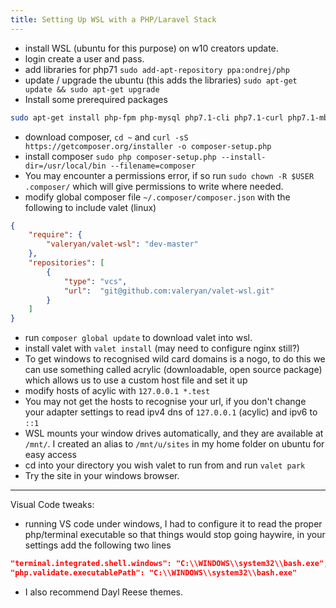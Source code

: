 ```yaml
---
title: Setting Up WSL with a PHP/Laravel Stack
---
```




- install WSL (ubuntu for this purpose) on w10 creators update.
- login create a user and pass.
- add libraries for php71 `sudo add-apt-repository ppa:ondrej/php`
- update / upgrade the ubuntu (this adds the libraries) `sudo apt-get update && sudo apt-get upgrade`
- Install some prerequired packages

```bash
sudo apt-get install php-fpm php-mysql php7.1-cli php7.1-curl php7.1-mbstring php7.1-mcrypt php7.1-xml php7.1-zip php7.1-intl curl git unzip php-cli
```

- download composer, `cd ~` and `curl -sS https://getcomposer.org/installer -o composer-setup.php` 
- install composer `sudo php composer-setup.php --install-dir=/usr/local/bin --filename=composer`
- You may encounter a permissions error, if so run `sudo chown -R $USER .composer/` which will give permissions to write where needed.
- modify global composer file `~/.composer/composer.json` with the following to include valet (linux)

```json
{
    "require": {
        "valeryan/valet-wsl": "dev-master"
    },
    "repositories": [
        {
            "type": "vcs",
            "url":  "git@github.com:valeryan/valet-wsl.git"
        }
    ]
}
```

- run `composer global update` to download valet into wsl.
- install valet with `valet install` (may need to configure nginx still?)
- To get windows to recognised wild card domains is a nogo, to do this we can use something called acrylic (downloadable, open source package) which allows us to use a custom host file and set it up
- modify hosts of acylic with `127.0.0.1 *.test`
- You may not get the hosts to recognise your url, if you don't change your adapter settings to read ipv4 dns of `127.0.0.1` (acylic) and ipv6 to `::1`
- WSL mounts your window drives automatically, and they are available at `/mnt/`. I created an alias to `/mnt/u/sites` in my home folder on ubuntu for easy access
- cd into your directory you wish valet to run from and run `valet park`
- Try the site in your windows browser.

---

Visual Code tweaks:

- running VS code under windows, I had to configure it to read the proper php/terminal executable so that things would stop going haywire, in your settings add the following two lines

```json
"terminal.integrated.shell.windows": "C:\\WINDOWS\\system32\\bash.exe",
"php.validate.executablePath": "C:\\WINDOWS\\system32\\bash.exe"
```

- I also recommend Dayl Reese themes.
